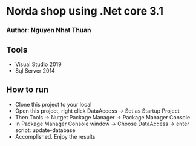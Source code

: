 # Norda shop using .Net core 3.1
### Author: Nguyen Nhat Thuan

## Tools
- Visual Studio 2019
- Sql Server 2014

## How to run
- Clone this project to your local
- Open this project, right click DataAccess -> Set as Startup Project
- Then Tools -> Nutget Package Manager -> Package Manager Console
- In Package Manager Console window -> Choose DataAccess -> enter script: update-database
- Accomplished. Enjoy the results